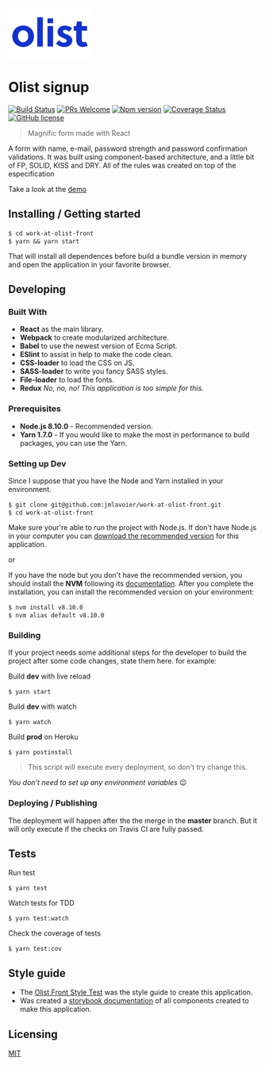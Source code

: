 ![Logo](./olist-logo.png)

# Olist signup
[![Build Status](https://travis-ci.org/jmlavoier/work-at-olist-front.svg?branch=master)](https://travis-ci.org/jmlavoier/work-at-olist-front)
[![PRs Welcome](https://img.shields.io/badge/PRs-welcome-brightgreen.svg?style=flat-square)](http://makeapullrequest.com)
[![Npm version](https://img.shields.io/badge/npm-5.6.0-brightgreen.svg)](https://www.npmjs.com/)
[![Coverage Status](https://coveralls.io/repos/github/jmlavoier/work-at-olist-front/badge.svg?branch=master)](https://coveralls.io/github/jmlavoier/work-at-olist-front?branch=master)
 [![GitHub license](https://img.shields.io/badge/license-MIT-blue.svg?style=flat-square)](https://github.com/your/your-project/blob/master/LICENSE)
> Magnific form made with React

A form with name, e-mail, password strength and password confirmation validations.
It was built using component-based architecture, and a little bit of FP, SOLID, KISS and DRY.
All of the rules was created on top of the especification

Take a look at the [demo](https://signup-olist-challenge.herokuapp.com/)


## Installing / Getting started

```shell
$ cd work-at-olist-front
$ yarn && yarn start
```

That will install all dependences before build a bundle version in memory and open the application in your favorite browser.

## Developing

### Built With
- **React** as the main library.
- **Webpack** to create modularized architecture.
- **Babel** to use the newest version of Ecma Script.
- **ESlint** to assist in help to make the code clean.
- **CSS-loader** to load the CSS on JS.
- **SASS-loader** to write you fancy SASS styles.
- **File-loader** to load the fonts.
- **Redux** *No, no, no! This application is too simple for this.*

### Prerequisites
- **Node.js 8.10.0** - Recommended version.
- **Yarn 1.7.0** - If you would like to make the most in performance to build packages, you can use the Yarn.

### Setting up Dev

Since I suppose that you have the Node and Yarn installed in your environment.

```shell
$ git clone git@github.com:jmlavoier/work-at-olist-front.git
$ cd work-at-olist-front
```

Make sure your're able to run the project with Node.js. If don't have Node.js in your computer you can [download the recommended version](https://nodejs.org/en/) for this application.

or

If you have the node but you don't have the recommended version, you should install the **NVM** following its [documentation](https://github.com/creationix/nvm). After you complete the installation, you can install the recommended version on your environment:

```shell
$ nvm install v8.10.0
$ nvm alias default v8.10.0
```

### Building

If your project needs some additional steps for the developer to build the
project after some code changes, state them here. for example:


Build **dev** with live reload
```
$ yarn start
```
Build **dev** with watch
```
$ yarn watch
```
Build **prod** on Heroku
```
$ yarn postinstall
```
> This script will execute every deployment, so don't try change this.

*You don't need to set up any environment variables* :wink:

### Deploying / Publishing
The deployment will happen after the the merge in the **master** branch.
But it will only execute if the checks on Travis CI are fully passed.

## Tests

Run test
```
$ yarn test
```

Watch tests for TDD
```
$ yarn test:watch
```

Check the coverage of tests
```
$ yarn test:cov
```

## Style guide

- The [Olist Front Style Test](https://www.figma.com/file/rsSlx8jDHls6nWXziElWTk/olist----front-end-test) was the style guide to create this application.
- Was created a [storybook documentation](https://jmlavoier.github.io/work-at-olist) of all components created to make this application.


## Licensing

[MIT](https://github.com/jmlavoier/work-at-olist-front/blob/master/LICENSE)
